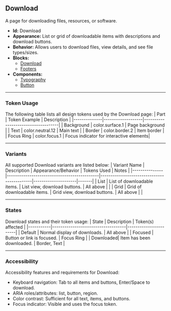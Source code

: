 ## Download
A page for downloading files, resources, or software.
- **Id:** Download
- **Appearance:** List or grid of downloadable items with descriptions and download buttons.
- **Behavior:** Allows users to download files, view details, and see file types/sizes.
- **Blocks:**
  - [Download](../blocks/Download.md)
  - [Footers](../blocks/Footers.md)
- **Components:**
  - [Typography](../components/Typography.md)
  - [Button](../components/Button.md)

---

### Token Usage
The following table lists all design tokens used by the Download page:
| Part         | Token Example      | Description                        |
|--------------|-------------------|------------------------------------|
| Background   | color.surface.1   | Page background                    |
| Text         | color.neutral.12  | Main text                          |
| Border       | color.border.2    | Item border                        |
| Focus Ring   | color.focus.1     | Focus indicator for interactive elements|

---

### Variants
All supported Download variants are listed below:
| Variant Name   | Description                                 | Appearance/Behavior                        | Tokens Used         | Notes |
|---------------|---------------------------------------------|--------------------------------------------|---------------------|-------|
| List          | List of downloadable items.                  | List view, download buttons.               | All above           |       |
| Grid          | Grid of downloadable items.                  | Grid view, download buttons.               | All above           |       |

---

### States
Download states and their token usage:
| State     | Description                        | Token(s) affected      |
|-----------|------------------------------------|-----------------------|
| Default   | Normal display of downloads.       | All above             |
| Focused   | Button or link is focused.         | Focus Ring            |
| Downloaded| Item has been downloaded.          | Border, Text          |

---

### Accessibility
Accessibility features and requirements for Download:
- Keyboard navigation: Tab to all items and buttons, Enter/Space to download.
- ARIA roles/attributes: list, button, region.
- Color contrast: Sufficient for all text, items, and buttons.
- Focus indicator: Visible and uses the focus token.
